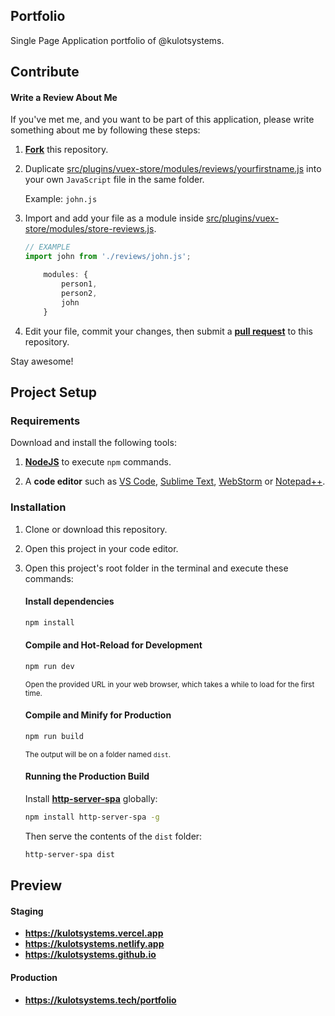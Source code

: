 ## Portfolio
Single Page Application portfolio of @kulotsystems.


## Contribute

#### Write a Review About Me
If you've met me, and you want to be part of this application,
please write something about me by following these steps:
1. [**Fork**](https://docs.github.com/en/get-started/quickstart/fork-a-repo) this repository.
2. Duplicate [src/plugins/vuex-store/modules/reviews/yourfirstname.js](src/plugins/vuex-store/modules/reviews/yourfirstname.js)
   into your own `JavaScript` file in the same folder.

   Example: `john.js`

3. Import and add your file as a module inside
   [src/plugins/vuex-store/modules/store-reviews.js](src/plugins/vuex-store/modules/store-reviews.js).

    ```javascript
   // EXAMPLE
   import john from './reviews/john.js';
   ```
   
    ```javascript
        modules: {
            person1,
            person2,
            john
        }
    ```

4. Edit your file, commit your changes, then submit a [**pull request**](https://docs.github.com/en/pull-requests) to this repository.

Stay awesome!



## Project Setup

### Requirements

Download and install the following tools:
1. [**NodeJS**](https://nodejs.org/) to execute `npm` commands.
   
2. A **code editor** such as
   [VS Code](https://code.visualstudio.com),
   [Sublime Text](https://www.sublimetext.com),
   [WebStorm](https://www.jetbrains.com/webstorm) or
   [Notepad++](https://notepad-plus-plus.org/downloads).

### Installation

1. Clone or download this repository.
2. Open this project in your code editor.
3. Open this project's root folder in the terminal and execute these commands:

    #### Install dependencies
    ```sh
    npm install
    ```
    
    #### Compile and Hot-Reload for Development
    
    ```sh
    npm run dev
    ```
   <sup>Open the provided URL in your web browser, which takes a while to load for the first time.</sup>
    
    #### Compile and Minify for Production
    
    ```sh
    npm run build
    ```
   <sup>The output will be on a folder named `dist`.</sup>
   
   #### Running the Production Build
   Install [**http-server-spa**](http-server-spa) globally:
    ```sh
    npm install http-server-spa -g
    ```
   
   Then serve the contents of the `dist` folder:
    ```sh
    http-server-spa dist
    ```



## Preview
#### Staging
- **<https://kulotsystems.vercel.app>**
- **<https://kulotsystems.netlify.app>**
- **<https://kulotsystems.github.io>**

#### Production
- **<https://kulotsystems.tech/portfolio>**
